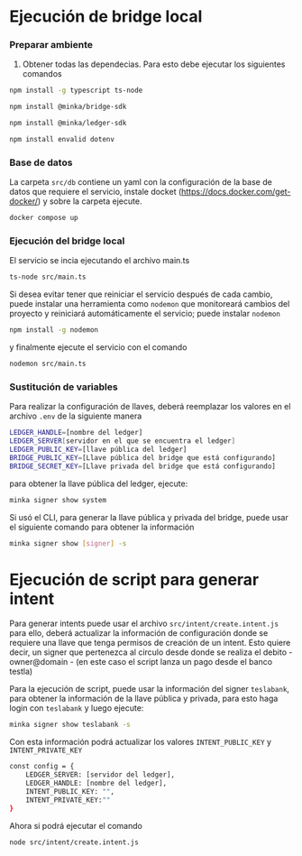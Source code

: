 
# Ejecución de bridge local
### Preparar ambiente
1. Obtener todas las dependecias. Para esto debe ejecutar los siguientes comandos
```bash
npm install -g typescript ts-node
```

```bash
npm install @minka/bridge-sdk
```
```bash
npm install @minka/ledger-sdk
```
```bash
npm install envalid dotenv
```

### Base de datos
La carpeta `src/db` contiene un yaml con la configuración de la base de datos que requiere el servicio, instale docket (https://docs.docker.com/get-docker/) y sobre la carpeta ejecute. 

```bash
docker compose up
``` 
### Ejecución del bridge local 

El servicio se incia ejecutando el archivo main.ts
```bash
ts-node src/main.ts
``` 
Si desea evitar tener que reiniciar el servicio después de cada cambio, puede instalar una herramienta como `nodemon` que monitoreará cambios del proyecto y reiniciará automáticamente el servicio; puede instalar `nodemon`
```bash
npm install -g nodemon
```

y finalmente ejecute el servicio con el comando 
```bash
nodemon src/main.ts
```

### Sustitución de variables
Para realizar la configuración de llaves, deberá reemplazar los valores en el archivo `.env` de la siguiente manera

```bash
LEDGER_HANDLE=[nombre del ledger]
LEDGER_SERVER[servidor en el que se encuentra el ledger]
LEDGER_PUBLIC_KEY=[llave pública del ledger] 
BRIDGE_PUBLIC_KEY=[Llave pública del bridge que está configurando]
BRIDGE_SECRET_KEY=[Llave privada del bridge que está configurando]
```

para obtener la llave pública del ledger, ejecute:
```bash
minka signer show system
```
Si usó el CLI, para generar la llave pública y privada del bridge, puede usar el siguiente comando para obtener la información
```bash
minka signer show [signer] -s
```


# Ejecución de script para generar intent

Para generar intents puede usar el archivo `src/intent/create.intent.js` para ello, deberá actualizar la información de configuración donde se requiere una llave que tenga permisos de creación de un intent. Esto quiere decir, un signer que pertenezca al circulo desde donde se realiza el debito - owner@domain - (en este caso el script lanza un pago desde el banco testla) 

Para la ejecución de script, puede usar la información del signer `teslabank`, para obtener la información de la llave pública y privada, para esto haga login con `teslabank` y luego ejecute:

```bash
minka signer show teslabank -s
```
Con esta información podrá actualizar los valores `INTENT_PUBLIC_KEY` y `INTENT_PRIVATE_KEY`
```bash
const config = {
    LEDGER_SERVER: [servidor del ledger],
    LEDGER_HANDLE: [nombre del ledger],
    INTENT_PUBLIC_KEY: "",
    INTENT_PRIVATE_KEY:""
}
```
Ahora si podrá ejecutar el comando 
```bash
node src/intent/create.intent.js
```
